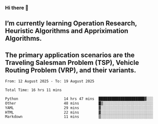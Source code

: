 ### Hi there 👋
## I’m currently learning Operation Research, Heuristic Algorithms and Appriximation Algorithms.
## The primary application scenarios are the Traveling Salesman Problem (TSP), Vehicle Routing Problem (VRP), and their variants.
<!--START_SECTION:waka-->

```txt
From: 12 August 2025 - To: 19 August 2025

Total Time: 16 hrs 11 mins

Python                     14 hrs 47 mins  █████████████████████▓░░░   87.02 %
Other                      48 mins         █▒░░░░░░░░░░░░░░░░░░░░░░░   04.73 %
YAML                       29 mins         ▓░░░░░░░░░░░░░░░░░░░░░░░░   02.93 %
HTML                       22 mins         ▓░░░░░░░░░░░░░░░░░░░░░░░░   02.24 %
Markdown                   11 mins         ▒░░░░░░░░░░░░░░░░░░░░░░░░   01.16 %
```

<!--END_SECTION:waka-->
<!--
**Bookervsky/Bookervsky** is a ✨ _special_ ✨ repository because its `README.md` (this file) appears on your GitHub profile.

Here are some ideas to get you started:

- 🔭 I’m currently working on ...
- 🌱 I’m currently learning ...
- 👯 I’m looking to collaborate on ...
- 🤔 I’m looking for help with ...
- 💬 Ask me about ...
- 📫 How to reach me: ...
- 😄 Pronouns: ...
- ⚡ Fun fact: ...
-->
